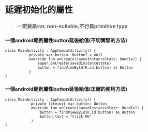 # 延遲初始化的屬性

>### 一定要是var, non-nullable,不行是primitive type

### 一個android範例屬性button延後給值(不切實際的方法)

	class MainActivity : AppCompatActivity() {
	           private var button: Button? = null
	           override fun onCreate(savedInstanceState: Bundle?) {
	               super.onCreate(savedInstanceState)
	               button = findViewById(R.id.button) as Button
	           }
	}
	

### 一個android範例屬性button延後給值(正確的使用方法)
	class MainActivity : AppCompatActivity() {
	            private lateinit var button: Button
	            override fun onCreate(savedInstanceState: Bundle?) {
	                button = findViewById(R.id.button) as Button
	                button.text = "Click Me"
	            } 
	}





